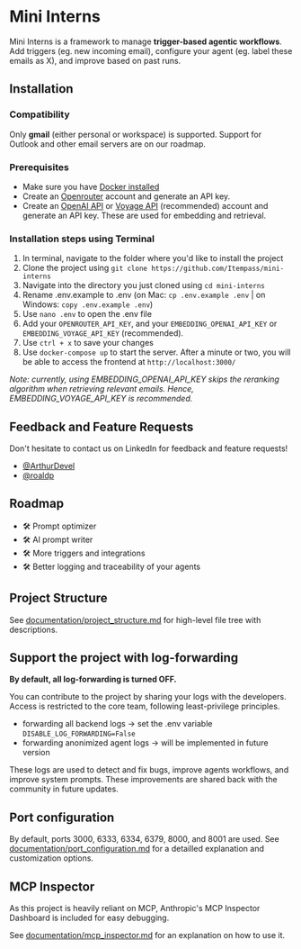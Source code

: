 # Mini Interns

Mini Interns is a framework to manage **trigger-based agentic workflows**. Add triggers (eg. new incoming email), configure your agent (eg. label these emails as X), and improve based on past runs.


## Installation
### Compatibility
Only **gmail** (either personal or workspace) is supported. Support for Outlook and other email servers are on our roadmap.

### Prerequisites
- Make sure you have [Docker installed](https://docs.docker.com/engine/install/)
- Create an [Openrouter](https://openrouter.ai/) account and generate an API key.
- Create an [OpenAI API](https://platform.openai.com/) or [Voyage API](https://www.voyageai.com/) (recommended) account and generate an API key. These are used for embedding and retrieval.

### Installation steps using Terminal
1. In terminal, navigate to the folder where you'd like to install the project
2. Clone the project using `git clone https://github.com/Itempass/mini-interns`
3. Navigate into the directory you just cloned using `cd mini-interns`
4. Rename .env.example to .env (on Mac: `cp .env.example .env` | on Windows: `copy .env.example .env`)
5. Use `nano .env` to open the .env file
6. Add your `OPENROUTER_API_KEY`, and your `EMBEDDING_OPENAI_API_KEY` or `EMBEDDING_VOYAGE_API_KEY` (recommended).
7. Use `ctrl + x` to save your changes
8. Use `docker-compose up` to start the server. After a minute or two, you will be able to access the frontend at `http://localhost:3000/`

*Note: currently, using EMBEDDING_OPENAI_API_KEY skips the reranking algorithm when retrieving relevant emails. Hence, EMBEDDING_VOYAGE_API_KEY is recommended.*

## Feedback and Feature Requests

Don't hesitate to contact us on LinkedIn for feedback and feature requests!

* [@ArthurDevel](https://www.linkedin.com/in/arthurstockman/)
* [@roaldp](https://www.linkedin.com/in/roaldparmentier/)

## Roadmap

* 🛠️ Prompt optimizer
* 🛠️ AI prompt writer
* 🛠️ More triggers and integrations
* 🛠️ Better logging and traceability of your agents

## Project Structure

See [documentation/project_structure.md](documentation/project_structure.md) for high-level file tree with descriptions.

## Support the project with log-forwarding
**By default, all log-forwarding is turned OFF.**

You can contribute to the project by sharing your logs with the developers. Access is restricted to the core team, following least-privilege principles. 

- forwarding all backend logs -> set the .env variable `DISABLE_LOG_FORWARDING=False`
- forwarding anonimized agent logs -> will be implemented in future version

These logs are used to detect and fix bugs, improve agents workflows, and improve system prompts. These improvements are shared back with the community in future updates. 

## Port configuration
By default, ports 3000, 6333, 6334, 6379, 8000, and 8001 are used. See [documentation/port_configuration.md](documentation/port_configuration.md) for a detailled explanation and customization options.

## MCP Inspector

As this project is heavily reliant on MCP, Anthropic's MCP Inspector Dashboard is included for easy debugging.

See [documentation/mcp_inspector.md](documentation/mcp_inspector.md) for an explanation on how to use it.



